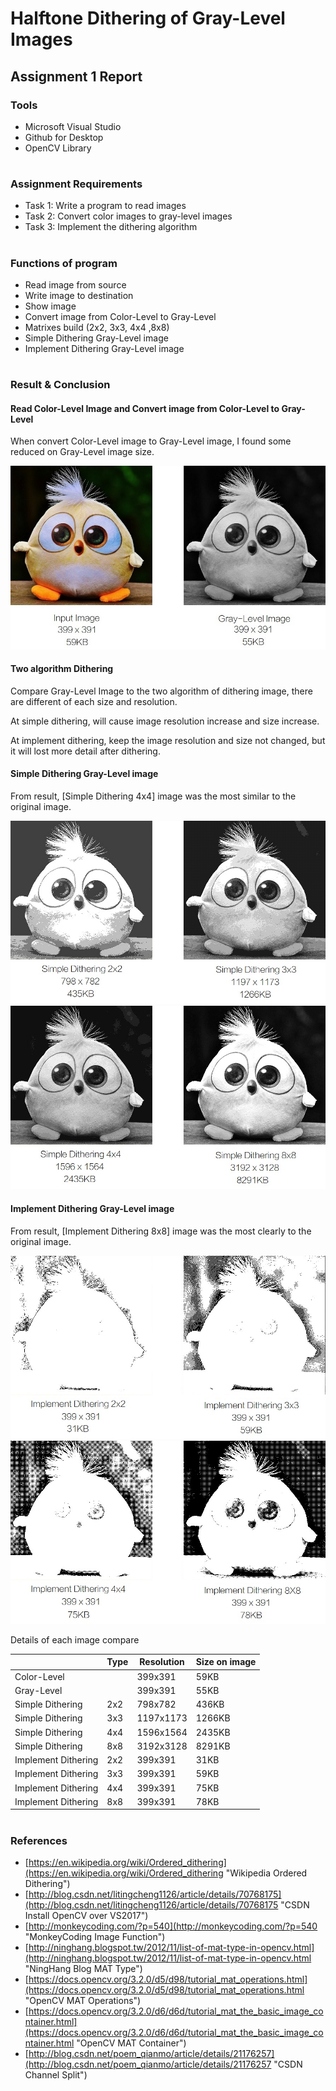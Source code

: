# Halftone Dithering of Gray-Level Images
## Assignment 1 Report
### Tools
 - Microsoft Visual Studio
 - Github for Desktop
 - OpenCV Library
#
### Assignment Requirements
 - Task 1: Write a program to read images
 - Task 2: Convert color images to gray-level images
 - Task 3: Implement the dithering algorithm
#
### Functions of program
 - Read image from source
 - Write image to destination
 - Show image
 - Convert image from Color-Level to Gray-Level
 - Matrixes build (2x2, 3x3, 4x4 ,8x8)
 - Simple Dithering Gray-Level image
 - Implement Dithering Gray-Level image
#
### Result & Conclusion

#### Read Color-Level Image and Convert image from Color-Level to Gray-Level
When convert Color-Level image to Gray-Level image, I found some reduced on Gray-Level image size. 

![](https://github.com/khyjb1995/MMS2017FALL/blob/master/Assignment%201/Image01.jpg)

#### Two algorithm Dithering
Compare Gray-Level Image to the two algorithm of dithering image, there are different of each size and resolution. 

At simple dithering, will cause image resolution increase and size increase. 

At implement dithering, keep the image resolution and size not changed, but it will lost more detail after dithering. 

#### Simple Dithering Gray-Level image
From result, [Simple Dithering 4x4] image was the most similar to the original image. 

![](https://github.com/khyjb1995/MMS2017FALL/blob/master/Assignment%201/Image02.jpg)
![](https://github.com/khyjb1995/MMS2017FALL/blob/master/Assignment%201/Image03.jpg)

#### Implement Dithering Gray-Level image
From result, [Implement Dithering 8x8] image was the most clearly to the original image.  

![](https://github.com/khyjb1995/MMS2017FALL/blob/master/Assignment%201/Image04.jpg)
![](https://github.com/khyjb1995/MMS2017FALL/blob/master/Assignment%201/Image05.jpg)

Details of each image compare

|  | Type | Resolution | Size on image |
|---|---|---|---|
| Color-Level |  | 399x391 | 59KB |
| Gray-Level |  | 399x391 | 55KB |
| Simple Dithering | 2x2 | 798x782 | 436KB |
| Simple Dithering | 3x3 | 1197x1173 | 1266KB |
| Simple Dithering | 4x4 | 1596x1564 | 2435KB |
| Simple Dithering | 8x8 | 3192x3128 | 8291KB |
| Implement Dithering | 2x2 | 399x391 | 31KB |
| Implement Dithering | 3x3 | 399x391 | 59KB |
| Implement Dithering | 4x4 | 399x391 | 75KB |
| Implement Dithering | 8x8 | 399x391 | 78KB | 
 
#
### References
- [https://en.wikipedia.org/wiki/Ordered_dithering](https://en.wikipedia.org/wiki/Ordered_dithering "Wikipedia Ordered Dithering")
- [http://blog.csdn.net/litingcheng1126/article/details/70768175](http://blog.csdn.net/litingcheng1126/article/details/70768175 "CSDN Install OpenCV over VS2017")
- [http://monkeycoding.com/?p=540](http://monkeycoding.com/?p=540 "MonkeyCoding Image Function")
- [http://ninghang.blogspot.tw/2012/11/list-of-mat-type-in-opencv.html](http://ninghang.blogspot.tw/2012/11/list-of-mat-type-in-opencv.html "NingHang Blog MAT Type")
- [https://docs.opencv.org/3.2.0/d5/d98/tutorial_mat_operations.html](https://docs.opencv.org/3.2.0/d5/d98/tutorial_mat_operations.html "OpenCV MAT Operations")
- [https://docs.opencv.org/3.2.0/d6/d6d/tutorial_mat_the_basic_image_container.html](https://docs.opencv.org/3.2.0/d6/d6d/tutorial_mat_the_basic_image_container.html "OpenCV MAT Container")
- [http://blog.csdn.net/poem_qianmo/article/details/21176257](http://blog.csdn.net/poem_qianmo/article/details/21176257 "CSDN Channel Split")